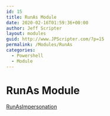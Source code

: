 ```yaml
---
id: 15
title: RunAs Module
date: 2020-02-16T01:59:36+00:00
author: Jeff Scripter
layout: modules
guid: http://www.JPScripter.com/?p=15
permalink: /Modules/RunAs
categories:
  - Powershell
  - Module
---
```

# RunAs Module

[RunAsImpersonation](https://github.com/jpscripter/RunAsImpersonation)
